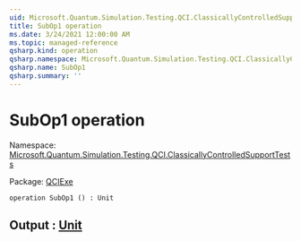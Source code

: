 ```yaml
---
uid: Microsoft.Quantum.Simulation.Testing.QCI.ClassicallyControlledSupportTests.SubOp1
title: SubOp1 operation
ms.date: 3/24/2021 12:00:00 AM
ms.topic: managed-reference
qsharp.kind: operation
qsharp.namespace: Microsoft.Quantum.Simulation.Testing.QCI.ClassicallyControlledSupportTests
qsharp.name: SubOp1
qsharp.summary: ''
---
```


# SubOp1 operation

Namespace: [Microsoft.Quantum.Simulation.Testing.QCI.ClassicallyControlledSupportTests](xref:Microsoft.Quantum.Simulation.Testing.QCI.ClassicallyControlledSupportTests)

Package: [QCIExe](https://nuget.org/packages/QCIExe)




```qsharp
operation SubOp1 () : Unit
```


## Output : [Unit](xref:microsoft.quantum.lang-ref.unit)

